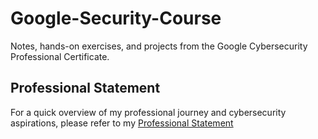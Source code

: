 # Google-Security-Course
Notes, hands-on exercises, and projects from the Google Cybersecurity Professional Certificate.
## Professional Statement
For a quick overview of my professional journey and cybersecurity aspirations, please refer to my [Professional Statement](docs/Matheus%20Machado%20-%20Professional%20Statement.pdf)

